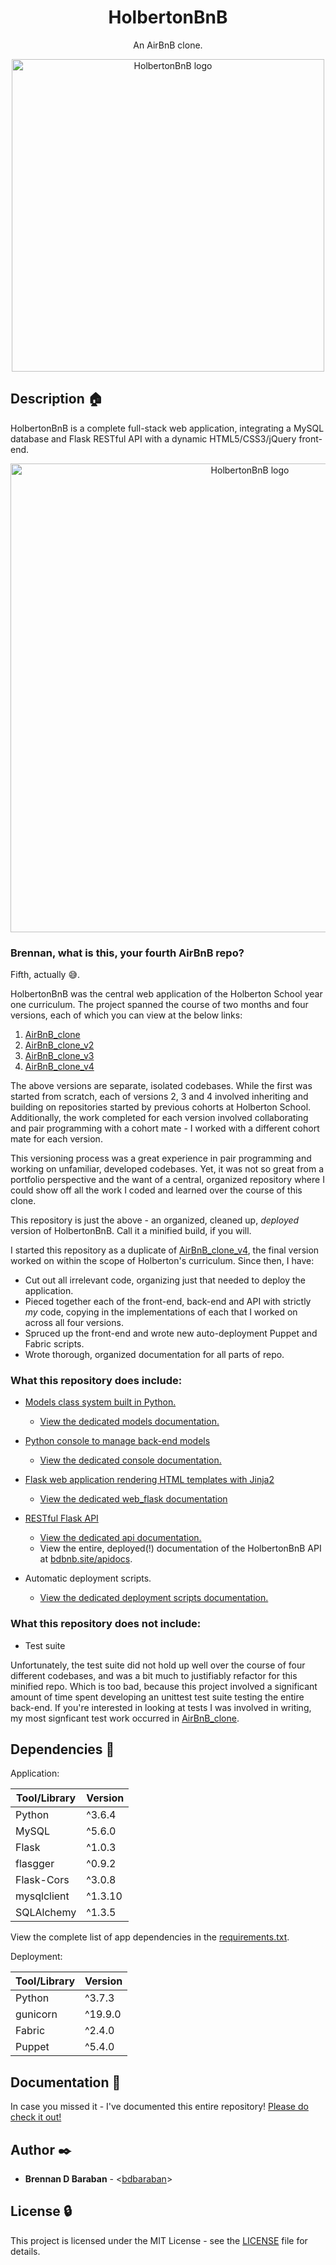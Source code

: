 <h1 align="center">HolbertonBnB</h1>
<p align="center">An AirBnB clone.</p>

<p align="center">
  <img src="https://github.com/bdbaraban/HolbertonBnB/blob/master/assets/hbnb-logo.png"
       alt="HolbertonBnB logo"
       width="500"
  >
</p>

## Description :house:

HolbertonBnB is a complete full-stack web application, integrating a MySQL database and Flask RESTful API with a dynamic
HTML5/CSS3/jQuery front-end.

<p align="center">
  <img src="https://github.com/bdbaraban/HolbertonBnB/blob/master/assets/hbnb-stack.png"
       alt="HolbertonBnB logo"
       width="750"
  >
</p>

### Brennan, what is this, your fourth AirBnB repo?

Fifth, actually :sweat_smile:.

HolbertonBnB was the central web application of the Holberton School year one curriculum. The project spanned the course of two months and four versions, each of which you can view at the below links:

1. [AirBnB_clone](https://github.com/bdbaraban/AirBnB_clone)
2. [AirBnB_clone_v2](https://github.com/bdbaraban/AirBnB_clone_v2)
3. [AirBnB_clone_v3](https://github.com/bdbaraban/AirBnB_clone_v3)
4. [AirBnB_clone_v4](https://github.com/bdbaraban/AirBnB_clone_v4)

The above versions are separate, isolated codebases. While the first was started from scratch, each of versions 2, 3 and 4 involved inheriting and building on repositories started by previous cohorts at Holberton School. Additionally, the work completed for each version involved collaborating and pair programming with a cohort mate - I worked with a different cohort mate for each version.

This versioning process was a great experience in pair programming and working on unfamiliar, developed codebases. Yet, it was not so great from a portfolio perspective and the want of a central, organized repository where I could show off all the work I coded and learned over the course of this clone.

This repository is just the above - an organized, cleaned up, _deployed_ version of HolbertonBnB. Call it a minified build, if you will.

I started this repository as a duplicate of [AirBnB_clone_v4](https://github.com/bdbaraban/AirBnB_clone_v4), the final version worked on within the scope of Holberton's curriculum. Since then, I have:

* Cut out all irrelevant code, organizing just that needed to deploy the application.
* Pieced together each of the front-end, back-end and API with strictly _my_ code, copying in the implementations of each that I worked on across all four versions.
* Spruced up the front-end and wrote new auto-deployment Puppet and Fabric scripts.
* Wrote thorough, organized documentation for all parts of repo.

### What this repository does include:

* [Models class system built in Python.](./models)
  * [View the dedicated models documentation.](./documentation/MODELS.md)

* [Python console to manage back-end models](./console.py)
  * [View the dedicated console documentation.](./documentation/CONSOLE.md)

* [Flask web application rendering HTML templates with Jinja2](./web_flask)
  * [View the dedicated web_flask documentation](./documentation/WEB_FLASK.md)

* [RESTful Flask API](./api)
  * [View the dedicated api documentation.](./documentation/API.md)
  * View the entire, deployed(!) documentation of the HolbertonBnB API at [bdbnb.site/apidocs](https://bdbnb.site/apidocs).

* Automatic deployment scripts.
  * [View the dedicated deployment scripts documentation.](./documentation/DEPLOYMENT.md)

### What this repository does not include:

* Test suite

Unfortunately, the test suite did not hold up well over the course of four different codebases, and was a bit much to justifiably refactor for this minified repo. Which is too bad, because this project involved a significant amount of time spent developing an unittest test suite testing the entire back-end. If you're interested in looking at tests I was involved in writing, my most signficant test work occurred in [AirBnB_clone](https://github.com/bdbaraban/AirBnB_clone).

## Dependencies :couple:

Application:

| Tool/Library | Version |
| ------------ | ------- |
| Python       | ^3.6.4  |
| MySQL        | ^5.6.0  |
| Flask        | ^1.0.3  |
| flasgger     | ^0.9.2  |
| Flask-Cors   | ^3.0.8  |
| mysqlclient  | ^1.3.10 |
| SQLAlchemy   | ^1.3.5  |

View the complete list of app dependencies in the [requirements.txt](./requirements.txt).

Deployment:

| Tool/Library | Version |
| ------------ | ------- |
| Python       | ^3.7.3  |
| gunicorn     | ^19.9.0 |
| Fabric       | ^2.4.0  |
| Puppet       | ^5.4.0  |

## Documentation :book:

In case you missed it - I've documented this entire repository! [Please do check it out!](./documentation)

## Author :black_nib:

* __Brennan D Baraban__ - <[bdbaraban](https://github.com/bdbaraban)>

## License :lock:

This project is licensed under the MIT License - see the [LICENSE](./LICENSE) file for details.
